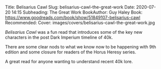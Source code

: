 Title: Belisarius Cawl
Slug: belisarius-cawl-the-great-work
Date: 2020-07-20 14:15
Subheading: The Great Work
BookAuthor: Guy Haley
Book: https://www.goodreads.com/book/show/51849107-belisarius-cawl
Recommended: 
Cover: images/covers/belisarius-cawl-the-great-work.jpg

*Belisarius Cawl* was a fun read that introduces some of the key new characters in the post Dark Imperium timeline of 40k.

There are some clear nods to what we know now to be happening with 9th edition and some closure for readers of the Horus Heresy series.

A great read for anyone wanting to understand recent 40k lore.
